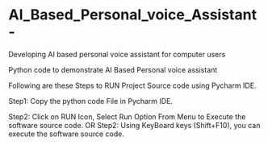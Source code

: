 # AI_Based_Personal_voice_Assistant-
Developing AI based personal voice assistant for computer users

Python code to demonstrate AI Based Personal voice assistant 

Following are these Steps to RUN Project Source code using Pycharm IDE.

Step1: Copy the python code File in Pycharm IDE.

Step2: Click on RUN Icon, Select Run Option From Menu to Execute the software source code. OR Step2: Using KeyBoard keys (Shift+F10), you can execute the software source code.

